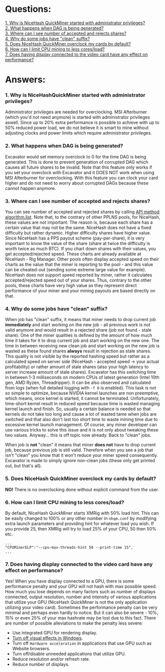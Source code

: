 # Questions:
[1. Why is NiceHash QuickMiner started with administrator privileges?](#faq01)<br>
[2. What happens when DAG is being generated?](#faq02)<br>
[3. Where can I see number of accepted and rejects shares?](#faq03)<br>
[4. Why do some jobs have "clean" suffix?](#faq04)<br>
[5. Does NiceHash QuickMiner overclock my cards by default?](#faq05)<br>
[6. How can I limit CPU mining to less cores/load?](#faq06)<br>
[7. Does having display connected to the video card have any effect on performance?](#faq07)<br>

# Answers:

### <a name="faq01"></a> 1. Why is NiceHashQuickMiner started with administrator privileges?

Administrator privileges are needed for overclocking. MSI Afterburner (which you'd not need anymore) is started with administrator privileges aswell. Since up to 20% extra performance is possible to achieve with up to 50% reduced power load, we do not believe it is smart to mine without adjusting clocks and power limits which require administrator privileges.

### <a name="faq02"></a> 2. What happens when DAG is being generated?

Excavator would set memory overclock to 0 for the time DAG is being generated. This is done to prevent generation of corrupted DAG which causes all future shares to be invalid. Note that this feature only works if you set your overclock with Excavator and it DOES NOT work when using MSI Afterburner for overclocking. With this feature you can clock your card higher and do not need to worry about corrupted DAGs because these cannot happen anymore.

### <a name="faq03"></a> 3. Where can I see number of accepted and rejects shares?

You can see number of accepted and rejected shares by calling [API method algorithm.list](https://github.com/nicehash/excavator/tree/master/api#algorithm-list). Note that, to the contrary of other PPLNS pools, for NiceHash, these values are not important. The reason is, because each share has a certain value that may not be the same. NiceHash does not have a fixed difficulty but rather dynamic. Higher difficulty shares have higher value. Since NiceHash has a PPS payout scheme (pay-per-share), it is very important to know the value of the share (share at twice the difficulty is worth twice as much BTC). If you chart down shares with their values, you get accepted/rejected speed. These charts are already available at NiceHash - Rig Manager. Other pools often display accepted speed on their charts as the value that the miner is reporting to the pool - and this value can be cheated-out (sending some extreme large value for example). NiceHash does not support speed reported by miner, rather it calculates accepted/rejected speed out of your shares. Thus, contrary to the other pools, these charts have very high value as they represent direct performance of your miner and your mining payouts are based directly on that.

### <a name="faq04"></a> 4. Why do some jobs have "clean" suffix?

When job has "clean" suffix, it means that miner needs to drop current job **immediately** and start working on the new job - all previous work is not valid anymore and would result in a rejected share (job not found - stale share). One of the miner qualities is defined by the amount of how much time it takes for it to drop current job and start working on the new one. The time in between receiving new clean job and start working on the new job is wasted as these found shares **always** result in rejection as stale shares. This quality is not visible by the reported hashing speed but rather as a calculated speed on server side (NiceHash - accepted speed -> your actual profitability) or rather amount of stale shares (also your high latency to server increase amount of stale shares). Excavator has this switching time in between 1-3 milliseconds on modern CPUs of latest generation (Intel 10th gen, AMD Ryzen, Threadripper). It can be also observed and calculated from logs (when full detailed logging with `-f 0` is enabled). This task is not so simple to optimize, because NVIDIA kernel launches are non preemptive, which means, once kernel is started, it cannot be terminated. Unfortunately, time-short kernel result in reduced speed because time is wasted managing kernel launch and finish. So, usually a certain balance is needed so that kernels do not take too long and cause a lot of wasted tame when jobs are switched and that also don't last too short time to waste mining time due to excessive kernel launch management. Of course, any miner developer can use various tricks to solve this issue and it is not only about tweaking these two values. Anyway... this is off topic now already. Back to "clean" jobs.

When job is **not** "clean" it means that miner **does not** have to drop current job, because previous job is still valid. Therefore when you see a job that isn't "clean" you know that it won't reduce your miner speed consequently. Excavator is made to simply ignore non-clean jobs (these only get printed out, but that's all).


### <a name="faq05"></a> 5. Does NiceHash QuickMiner overclock my cards by default?
**NO!** There is no overclocking done without explicit command from the user.


### <a name="faq06"></a> 6. How can I limit CPU mining to less cores/load?
By default, NiceHash QuickMiner starts XMRig with 50% load hint. This can be easily changed to 100% or any other number in `nhqm.conf` by modifying extra launch parameters and providing hint for whatever load you wish. If you provide 25, then XMRig will try to load 25% of your CPU, 50 then 50% etc.
```
...
"CPUMinerELP":"--cpu-max-threads-hint 50 --print-time 15",
...
```


### <a name="faq07"></a> 7. Does having display connected to the video card have any effect on performance?
Yes! When you have display connected to a GPU, there is some performance penalty and your GPU will not hash with max possible speed. How much you lose depends on many factors such as number of displays connected, output resolution, number and intensity of various applications that utilize your GPU (NiceHash QuickMiner is not the only application utilizing your video card). Sometimes the performance penalty can be very minimal and perhaps even hardly to notice. But it can also be severe - 10%, 15% or even 25% of your max hashrate may be lost due to this fact. There are number of possible alleviations to make the penalty less severe:
- Use integrated GPU for rendering display.
- [Turn off visual effects in Windows](https://www.windowscentral.com/how-disable-system-visual-effects-boost-performance-windows-10).
- Turn off `Hardware acceleration` in applications that use GPU such as Website browsers.
- Turn off/disable unneeded applications that utilize GPU.
- Reduce resolution and/or refresh rate.
- Reduce number of displays.